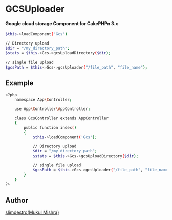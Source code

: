 # GCSUploader
#### Google cloud storage Component for CakePHPn 3.x
```sh
$this->loadComponent('Gcs') 

// Directory upload
$dir = "/my_directory_path";
$stats = $this->Gcs->gcsUploadDirectory($dir);
 
// single file upload 
$gcsPath = $this->Gcs->gcsUploader("/file_path", "file_name"); 
```

## Example

```sh
<?php
    namespace App\Controller;

    use App\Controller\AppController;

    class GcsController extends AppController
    {
        public function index()
        {
            $this->loadComponent('Gcs');

            // Directory upload
            $dir = "/my_directory_path";
            $stats = $this->Gcs->gcsUploadDirectory($dir);

            // single file upload 
            $gcsPath = $this->Gcs->gcsUploader("/file_path", "file_name");
        }
    }
?>
```


## Author

[slimdestro(Mukul Mishra)](https://linktr.ee/slimdestro)

